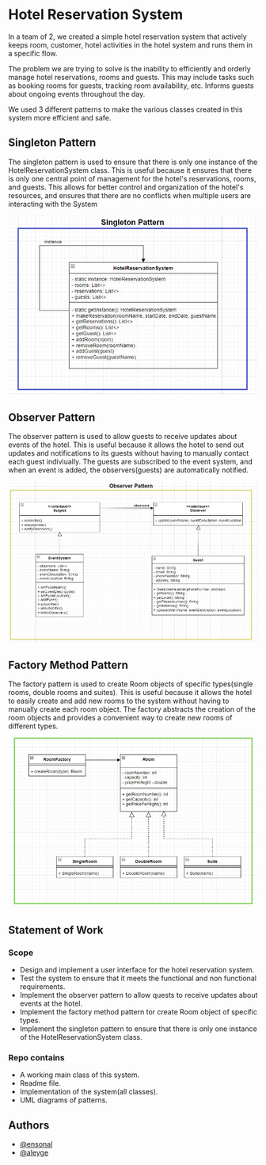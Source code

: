 
# Hotel Reservation System

In a team of 2, we created a simple hotel reservation system that actively keeps room, customer, hotel activities in the hotel system and runs them in a specific flow.

The problem we are trying to solve is the inability to efficiently and orderly manage hotel reservations, rooms and guests. This may include tasks such as booking rooms for guests, tracking room availability, etc. Informs guests about ongoing events throughout the day.

We used 3 different patterns to make the various classes created in this system more efficient and safe.




## Singleton Pattern
The singleton pattern is used to ensure that there is only one instance of the HotelReservationSystem class. This is useful because it ensures that there is only one central point of management for the hotel's reservations, rooms, and guests. This allows for better control and organization of the hotel's resources, and ensures that there are no conflicts when multiple users are interacting with the System

![App Screenshot](https://raw.githubusercontent.com/ensonal/Hotel-Reservation-System/main/Java%20UML%20Class%20Diagrams/singleton.png)

## Observer Pattern
The observer pattern is used to allow guests to receive updates about events of the hotel. This is useful because it allows the hotel to send out updates and notifications to its guests without having to manually contact each guest indiviually. The guests are subscribed to the event system, and when an event is added, the observers(guests) are automatically notified.

![App Screenshot](https://raw.githubusercontent.com/ensonal/Hotel-Reservation-System/main/Java%20UML%20Class%20Diagrams/observer.png)

## Factory Method Pattern
The factory pattern is used to create Room objects of specific types(single rooms, double rooms and suites). This is useful because it allows the hotel to easily create and add new rooms to the system without having to manually create each room object. The factory abstracts the creation of the room objects and provides a convenient way to create new rooms of different types.

![App Screenshot](https://raw.githubusercontent.com/ensonal/Hotel-Reservation-System/main/Java%20UML%20Class%20Diagrams/factory.png)


## Statement of Work
### Scope
- Design and implement a user interface for the hotel reservation system.
- Test the system to ensure that it meets the functional and non functional requirements.
- Implement the observer pattern to allow quests to receive updates about events at the hotel.
- Implement the factory method pattern tor create Room object of specific types.
- Implement the singleton pattern to ensure that there is only one instance of the HotelReservationSystem class.

### Repo contains
- A working main class of this system.
- Readme file.
- Implementation of the system(all classes).
- UML diagrams of patterns.
## Authors

- [@ensonal](https://www.github.com/ensonal)
- [@aleyge](https://github.com/Aleyge)



